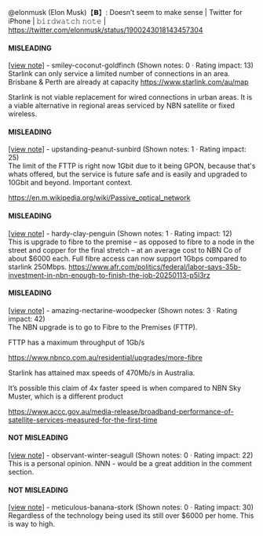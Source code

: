 @elonmusk (Elon Musk)【𝗕】: Doesn’t seem to make sense | Twitter for iPhone | 𝚋𝚒𝚛𝚍𝚠𝚊𝚝𝚌𝚑 𝚗𝚘𝚝𝚎 | https://twitter.com/elonmusk/status/1900243018143457304

#### MISLEADING

[[view note]](https://x.com/i/birdwatch/n/1900410347502395757) - smiley-coconut-goldfinch (Shown notes: 0 · Rating impact: 13)\
Starlink can only service a limited number of connections in an area. Brisbane & Perth are already at capacity https://www.starlink.com/au/map

Starlink is not viable replacement for wired connections in urban areas. It is a viable alternative in regional areas serviced by NBN satellite or fixed wireless.

#### MISLEADING

[[view note]](https://x.com/i/birdwatch/n/1900376745775423823) - upstanding-peanut-sunbird (Shown notes: 1 · Rating impact: 25)\
The limit of the FTTP is right now 1Gbit due to it being GPON, because that's whats offered,  but the service is future safe and is easily and upgraded to 10Gbit and beyond. Important context.

https://en.m.wikipedia.org/wiki/Passive_optical_network

#### MISLEADING

[[view note]](https://x.com/i/birdwatch/n/1900278204226822440) - hardy-clay-penguin (Shown notes: 1 · Rating impact: 12)\
This is upgrade to fibre to the premise – as opposed to fibre to a node in the street and copper for the final stretch – at an average cost to NBN Co of about $6000 each. Full fibre access can now support 1Gbps compared to starlink 250Mbps.
https://www.afr.com/politics/federal/labor-says-35b-investment-in-nbn-enough-to-finish-the-job-20250113-p5l3rz

#### MISLEADING

[[view note]](https://x.com/i/birdwatch/n/1900276842269204704) - amazing-nectarine-woodpecker (Shown notes: 3 · Rating impact: 42)\
The NBN upgrade is to go to Fibre to the Premises (FTTP).

FTTP has a maximum throughput of 1Gb/s

https://www.nbnco.com.au/residential/upgrades/more-fibre

Starlink has attained max speeds of 470Mb/s in Australia.

It’s possible this claim of 4x faster speed is when compared to NBN Sky Muster, which is a different product

https://www.accc.gov.au/media-release/broadband-performance-of-satellite-services-measured-for-the-first-time

#### NOT MISLEADING

[[view note]](https://x.com/i/birdwatch/n/1900324948725616643) - observant-winter-seagull (Shown notes: 0 · Rating impact: 22)\
This is a personal opinion.  NNN - would be a great addition in the comment section. 

#### NOT MISLEADING

[[view note]](https://x.com/i/birdwatch/n/1900285194302873983) - meticulous-banana-stork (Shown notes: 0 · Rating impact: 30)\
Regardless of the technology being used its still over $6000 per home. This is way to high. 
